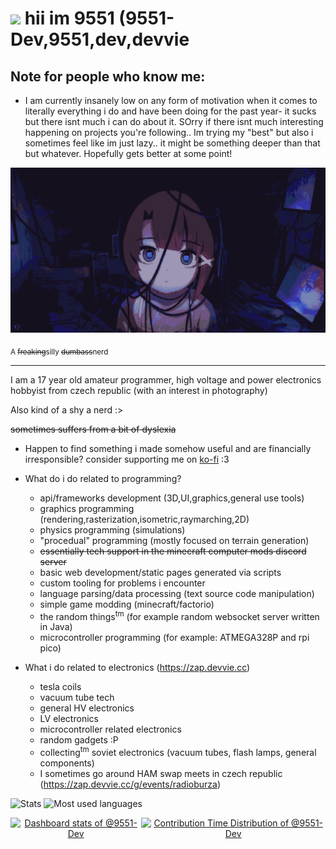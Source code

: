 # <img src="https://devvie.cc/meow.png" width="50"></img> hii im 9551 (9551-Dev,9551,dev,devvie

## Note for people who know me:
- I am currently insanely low on any form of motivation when it comes to literally everything i do and have been doing for the past year- it sucks but there isnt much i can do about it. SOrry if there isnt much interesting happening on projects you're following.. Im trying my "best" but also i sometimes feel like im just lazy.. it might be something deeper than that but whatever. Hopefully gets better at some point!

![uwu](pixel_render.png)

<sub>A ~~freaking~~silly ~~dumbass~~nerd</sub>

---


I am a 17 year old amateur programmer, high voltage and power electronics hobbyist from czech republic (with an interest in photography)


Also kind of a shy a nerd :>

~~sometimes suffers from a bit of dyslexia~~

- Happen to find something i made somehow useful and are financially irresponsible? consider supporting me on [ko-fi](https://ko-fi.com/9551_) :3

- What do i do related to programming?
  - api/frameworks development (3D,UI,graphics,general use tools)
  - graphics programming (rendering,rasterization,isometric,raymarching,2D)
  - physics programming (simulations)
  - "procedual" programming (mostly focused on terrain generation)
  - ~~essentially tech support in the minecraft computer mods discord server~~
  - basic web development/static pages generated via scripts
  - custom tooling for problems i encounter
  - language parsing/data processing (text source code manipulation)
  - simple game modding (minecraft/factorio)
  - the random things<sup>tm</sup> (for example random websocket server written in Java)
  - microcontroller programming (for example: ATMEGA328P and rpi pico)

- What i do related to electronics (https://zap.devvie.cc)
  - tesla coils
  - vacuum tube tech
  - general HV electronics
  - LV electronics
  - microcontroller related electronics
  - random gadgets :P
  - collecting<sup>tm</sup> soviet electronics (vacuum tubes, flash lamps, general components)
  - I sometimes go around HAM swap meets in czech republic (https://zap.devvie.cc/g/events/radioburza)
  
![Stats](https://github-readme-stats.vercel.app/api/?username=9551-Dev&layout=compact&theme=tokyonight)
![Most used languages](https://github-readme-stats.vercel.app/api/top-langs/?username=9551-Dev&layout=compact&theme=tokyonight&langs_count=10)

<div style="display: flex; justify-content: center; align: center">
<a href="https://next.ossinsight.io/widgets/official/compose-user-dashboard-stats?user_id=74534592" target="_blank" style="display: block" align="center">
  <picture>
    <source media="(prefers-color-scheme: dark)" srcset="https://next.ossinsight.io/widgets/official/compose-user-dashboard-stats/thumbnail.png?user_id=74534592&image_size=auto&color_scheme=dark" width="771" height="auto">
    <img alt="Dashboard stats of @9551-Dev" src="https://next.ossinsight.io/widgets/official/compose-user-dashboard-stats/thumbnail.png?user_id=74534592&image_size=auto&color_scheme=light" width="550" height="auto">
  </picture>
</a>
<a href="https://next.ossinsight.io/widgets/official/analyze-user-contribution-time-distribution?period=all_times&user_id=74534592" target="_blank" style="display: block" align="center">
  <picture>
    <source media="(prefers-color-scheme: dark)" srcset="https://next.ossinsight.io/widgets/official/analyze-user-contribution-time-distribution/thumbnail.png?period=all_times&user_id=74534592&image_size=auto&color_scheme=dark" width="721" height="auto">
    <img alt="Contribution Time Distribution of @9551-Dev" src="https://next.ossinsight.io/widgets/official/analyze-user-contribution-time-distribution/thumbnail.png?period=all_times&user_id=74534592&image_size=auto&color_scheme=light" width="550" height="auto">
  </picture>
</a>
</div>
